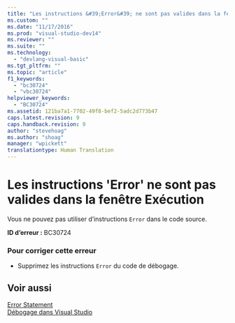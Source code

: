 ```yaml
---
title: "Les instructions &#39;Error&#39; ne sont pas valides dans la fen&#234;tre Ex&#233;cution | Microsoft Docs"
ms.custom: ""
ms.date: "11/17/2016"
ms.prod: "visual-studio-dev14"
ms.reviewer: ""
ms.suite: ""
ms.technology: 
  - "devlang-visual-basic"
ms.tgt_pltfrm: ""
ms.topic: "article"
f1_keywords: 
  - "bc30724"
  - "vbc30724"
helpviewer_keywords: 
  - "BC30724"
ms.assetid: 121ba7a1-7702-49f8-bef2-5adc2d773b47
caps.latest.revision: 9
caps.handback.revision: 9
author: "stevehoag"
ms.author: "shoag"
manager: "wpickett"
translationtype: Human Translation
---
```

# Les instructions &#39;Error&#39; ne sont pas valides dans la fen&#234;tre Ex&#233;cution
Vous ne pouvez pas utiliser d’instructions `Error` dans le code source.  
  
 **ID d’erreur :** BC30724  
  
### Pour corriger cette erreur  
  
-   Supprimez les instructions `Error` du code de débogage.  
  
## Voir aussi  
 [Error Statement](../../visual-basic/language-reference/statements/error-statement.md)   
 [Débogage dans Visual Studio](/visual-studio/debugger/debugging-in-visual-studio)